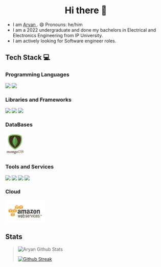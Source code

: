<h1 align="center"> Hi there 👋 </h1>

* I am [ Aryan ](https://www.linkedin.com/in/aryan-a0439421b/). 😄 Pronouns: he/him
* I am a 2022 undergraduate and done my bachelors in Electrical and Electronics Engineering from IP University.
* I am actively looking for Software engineer roles.

## Tech Stack 💻 

### Programming Languages
<p float="left">
<img src="https://res.cloudinary.com/practicaldev/image/fetch/s--xVCufn18--/c_limit%2Cf_auto%2Cfl_progressive%2Cq_66%2Cw_880/https://dev-to-uploads.s3.amazonaws.com/uploads/articles/5nnkrcc3kixypm642opg.gif" height="90" />   
<img src="https://logos-download.com/wp-content/uploads/2019/01/JavaScript_Logo.png"  height="90" />
</p>

### Libraries and Frameworks
<p float="left">
<img src="https://expressjs.com/images/express-facebook-share.png" height="50">
<img src="https://thumbs.gfycat.com/BestMeagerHoki-size_restricted.gif" height="60">
<img src="https://repository-images.githubusercontent.com/377044244/dbf0fe00-cd6f-11eb-9e1e-b8b1031c0b6a" height="60">
</p>

### DataBases
<p float="left">
<img src="https://raw.githubusercontent.com/DiptoChakrabarty/DiptoChakrabarty/master/assets/mongo.gif" height="70">
</p>

### Tools and Services
<p float="left">
<img src="https://code.visualstudio.com/opengraphimg/opengraph-blog.png" height="70">
<img src="https://camo.githubusercontent.com/6c83d44cce2207f2ebe74e1164eab7b6c91a6f97912817de565345186914c44f/68747470733a2f2f692e70696e696d672e636f6d2f6f726967696e616c732f38662f39312f32382f38663931323839366163343932326461623862633663346333636265646335622e676966" height="70">
<img src="https://assets.vercel.com/image/upload/q_auto/front/zeit/og.png" height="70">
<img src="https://voyager.postman.com/illustration/about-cityscape-postman-illustration.svg" height="80">
</p>

### Cloud
<p float="left">
<img src="https://raw.githubusercontent.com/DiptoChakrabarty/DiptoChakrabarty/master/assets/aws.gif" height="70">
</p>

## Stats
> ![Aryan Github Stats](https://github-readme-stats.vercel.app/api?username=aryandeelwal&show_icons=true_color=fff&icon_color=79ff97&text_color=9f9f9f&bg_color=151515)
>
> [![Github Streak](https://github-readme-streak-stats.herokuapp.com/?user=aryandeelwal&theme=dark&count_private=true&theme=radical)](https://github.com/aryandeelwal)

<!--
**aryandeelwal/aryandeelwal** is a ✨ _special_ ✨ repository because its `README.md` (this file) appears on your GitHub profile.

Here are some ideas to get you started:

- 🔭 I’m currently working on ...
- 🌱 I’m currently learning ...
- 👯 I’m looking to collaborate on ...
- 🤔 I’m looking for help with ...
- 💬 Ask me about ...
- 📫 How to reach me: ...
- 😄 Pronouns: ...
- ⚡ Fun fact: ...
-->
